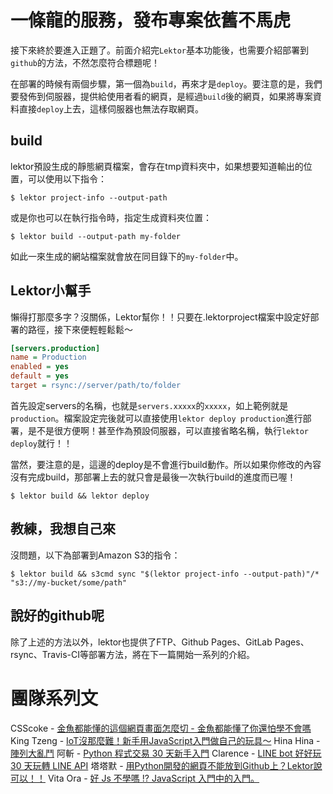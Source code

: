 # 一條龍的服務，發布專案依舊不馬虎

接下來終於要進入正題了。前面介紹完`Lektor`基本功能後，也需要介紹部署到`github`的方法，不然怎麼符合標題呢！

在部署的時候有兩個步驟，第一個為`build`，再來才是`deploy`。要注意的是，我們要發佈到伺服器，提供給使用者看的網頁，是經過`build`後的網頁，如果將專案資料直接`deploy`上去，這樣伺服器也無法存取網頁。

## build

lektor預設生成的靜態網頁檔案，會存在tmp資料夾中，如果想要知道輸出的位置，可以使用以下指令：

```
$ lektor project-info --output-path
```

或是你也可以在執行指令時，指定生成資料夾位置：

```
$ lektor build --output-path my-folder
```

如此一來生成的網站檔案就會放在同目錄下的`my-folder`中。

## Lektor小幫手

懶得打那麼多字？沒關係，Lektor幫你！！只要在.lektorproject檔案中設定好部署的路徑，接下來便輕輕鬆鬆～

```ini
[servers.production]
name = Production
enabled = yes
default = yes
target = rsync://server/path/to/folder
```

首先設定servers的名稱，也就是`servers.xxxxx`的`xxxxx`，如上範例就是`production`。檔案設定完後就可以直接使用`lektor deploy production`進行部署，是不是很方便啊！甚至作為預設伺服器，可以直接省略名稱，執行`lektor deploy`就行！！

當然，要注意的是，這邊的deploy是不會進行build動作。所以如果你修改的內容沒有完成build，那部署上去的就只會是最後一次執行build的進度而已喔！
```
$ lektor build && lektor deploy
```

## 教練，我想自己來

沒問題，以下為部署到Amazon S3的指令：

```
$ lektor build && s3cmd sync "$(lektor project-info --output-path)"/* "s3://my-bucket/some/path"
```

## 說好的github呢

除了上述的方法以外，lektor也提供了FTP、Github Pages、GitLab Pages、rsync、Travis-CI等部署方法，將在下一篇開始一系列的介紹。

# 團隊系列文

CSScoke - [金魚都能懂的這個網頁畫面怎麼切 - 金魚都能懂了你還怕學不會嗎](https://ithelp.ithome.com.tw/users/20112550/ironman/2623)
King Tzeng - [IoT沒那麼難！新手用JavaScript入門做自己的玩具～](https://ithelp.ithome.com.tw/users/20103130/ironman/2125)
Hina Hina - [陣列大亂鬥](https://ithelp.ithome.com.tw/users/20120000/ironman/2256) 
阿斬 - [Python 程式交易 30 天新手入門](https://ithelp.ithome.com.tw/users/20120536/ironman/2571)
Clarence - [LINE bot 好好玩 30 天玩轉 LINE API](https://ithelp.ithome.com.tw/users/20117701/ironman/2634)
塔塔默 - [用Python開發的網頁不能放到Github上？Lektor說可以！！](https://ithelp.ithome.com.tw/users/20112552/ironman/2735)
Vita Ora - [好 Js 不學嗎 !? JavaScript 入門中的入門。](https://ithelp.ithome.com.tw/users/20112656/ironman/2782)